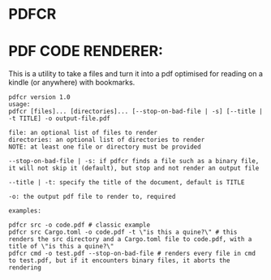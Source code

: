 # PDFCR

# PDF CODE RENDERER:

This is a utility to take a files and turn it into a pdf optimised for reading on a kindle (or anywhere) with bookmarks.

```
pdfcr version 1.0
usage:
pdfcr [files]... [directories]... [--stop-on-bad-file | -s] [--title | -t TITLE] -o output-file.pdf

file: an optional list of files to render
directories: an optional list of directories to render
NOTE: at least one file or directory must be provided

--stop-on-bad-file | -s: if pdfcr finds a file such as a binary file, it will not skip it (default), but stop and not render an output file

--title | -t: specify the title of the document, default is TITLE

-o: the output pdf file to render to, required

examples:

pdfcr src -o code.pdf # classic example
pdfcr src Cargo.toml -o code.pdf -t \"is this a quine?\" # this renders the src directory and a Cargo.toml file to code.pdf, with a title of \"is this a quine?\"
pdfcr cmd -o test.pdf --stop-on-bad-file # renders every file in cmd to test.pdf, but if it encounters binary files, it aborts the rendering
```
